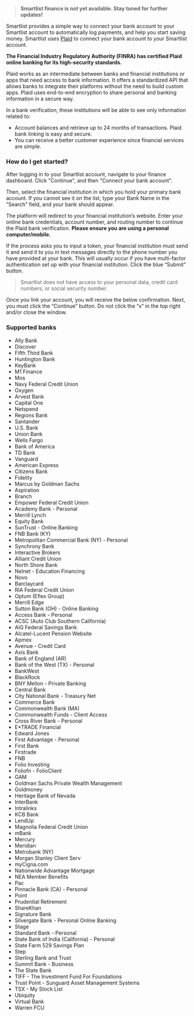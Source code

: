 > **Smartlist finance is not yet available. Stay tuned for further updates!**

Smartlist provides a simple way to connect your bank account to your Smartlist account to automatically log payments, and help you start saving money. Smartlist uses [Plaid](https://plaid.com/) to connect your bank account to your Smartlist account.

**The Financial Industry Regulatory Authority (FINRA) has certified Plaid online banking for its high-security standards.**

Plaid works as an intermediate between banks and financial institutions or apps that need access to bank information. It offers a standardized API that allows banks to integrate their platforms without the need to build custom apps. Plaid uses end-to-end encryption to share personal and banking information in a secure way.


In a bank verification, these institutions will be able to see only information related to:
* Account balances and retrieve up to 24 months of transactions. Plaid bank linking is easy and secure.
* You can receive a better customer experience since financial services are simple.


### How do I get started?

After logging in to your Smartlist account, navigate to your finance dashboard. Click "Continue", and then "Connect your bank account".

Then, select the financial institution in which you hold your primary bank account. If you cannot see it on the list, type your Bank Name in the “Search” field, and your bank should appear.

The platform will redirect to your financial institution’s website. Enter your online bank credentials, account number, and routing number to continue the Plaid bank verification. **Please ensure you are using a personal computer/mobile.**

If the process asks you to input a token, your financial institution must send it and send it to you in text messages directly to the phone number you have provided at your bank. This will usually occur if you have multi-factor authentication set up with your financial institution. Click the blue “Submit” button.

> Smartlist does not have access to your personal data, credit card numbers, or social security number.

Once you link your account, you will receive the below confirmation. Next, you must click the “Continue” button. Do not click the “x” in the top right and/or close the window.

### Supported banks

* Ally Bank
* Discover
* Fifth Third Bank
* Huntington Bank
* KeyBank
* M1 Finance
* Mos
* Navy Federal Credit Union
* Oxygen
* Arvest Bank
* Capital One
* Netspend
* Regions Bank
* Santander
* U.S. Bank
* Union Bank
* Wells Fargo
* Bank of America
* TD Bank
* Vanguard
* American Express
* Citizens Bank
* Fidelity
* Marcus by Goldman Sachs
* Aspiration
* Branch
* Empower Federal Credit Union
* Academy Bank - Personal
* Merrill Lynch
* Equity Bank
* SunTrust - Online Banking
* FNB Bank (KY)
* Metropolitan Commercial Bank (NY) - Personal
* Synchrony Bank
* Interactive Brokers
* Alliant Credit Union
* North Shore Bank
* Nelnet - Education Financing
* Novo
* Barclaycard
* RIA Federal Credit Union
* Optum (Eflex Group)
* Merrill Edge
* Sutton Bank (OH) - Online Banking
* Access Bank - Personal
* ACSC (Auto Club Southern California)
* AIG Federal Savings Bank
* Alcatel-Lucent Pension Website
* Apmex
* Avenue - Credit Card
* Axis Bank
* Bank of England (AR)
* Bank of the West (TX) - Personal
* BankWest
* BlackRock
* BNY Mellon - Private Banking
* Central Bank
* City National Bank - Treasury Net
* Commerce Bank
* Commonwealth Bank (MA)
* Commonwealth Funds - Client Access
* Cross River Bank - Personal
* E*TRADE Financial
* Edward Jones
* First Advantage - Personal
* First Bank
* Firstrade
* FNB
* Folio Investing
* Foliofn - FolioClient
* GAM
* Goldman Sachs Private Wealth Management
* Goldmoney
* Heritage Bank of Nevada
* InterBank
* Intralinks
* KCB Bank
* LendUp
* Magnolia Federal Credit Union
* mBank
* Mercury
* Meridian
* Metrobank (NY)
* Morgan Stanley Client Serv
* myCigna.com
* Nationwide Advantage Mortgage
* NEA Member Benefits
* Pac
* Pinnacle Bank (CA) - Personal
* Point
* Prudential Retirement
* ShareKhan
* Signature Bank
* Silvergate Bank - Personal Online Banking
* Stage
* Standard Bank - Personal
* State Bank of India (California) - Personal
* State Farm 529 Savings Plan
* Step
* Sterling Bank and Trust
* Summit Bank - Business
* The State Bank
* TIFF - The Investment Fund For Foundations
* Trust Point - Sunguard Asset Management Systems
* TSX - My Stock List
* Ubiquity
* Virtual Bank
* Warren FCU
